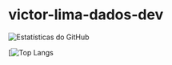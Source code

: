 # victor-lima-dados-dev


![Estatísticas do GitHub](https://github-readme-stats.vercel.app/api?username=victor-lima-dados-dev&show_icons=true&theme=default#gh-light-mode-only)


[![Top Langs](https://github-readme-stats.vercel.app/api/top-langs/?username=victor-lima-dados-dev&layout=donut-vertical)

